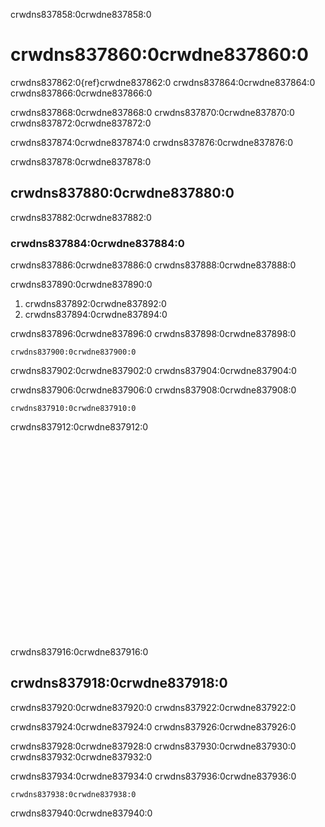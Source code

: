 crwdns837858:0crwdne837858:0
# crwdns837860:0crwdne837860:0

crwdns837862:0{ref}crwdne837862:0 crwdns837864:0crwdne837864:0 crwdns837866:0crwdne837866:0

crwdns837868:0crwdne837868:0 crwdns837870:0crwdne837870:0 crwdns837872:0crwdne837872:0

crwdns837874:0crwdne837874:0 crwdns837876:0crwdne837876:0

crwdns837878:0crwdne837878:0
## crwdns837880:0crwdne837880:0

crwdns837882:0crwdne837882:0
### crwdns837884:0crwdne837884:0

crwdns837886:0crwdne837886:0 crwdns837888:0crwdne837888:0

crwdns837890:0crwdne837890:0
1. crwdns837892:0crwdne837892:0
1. crwdns837894:0crwdne837894:0


crwdns837896:0crwdne837896:0 crwdns837898:0crwdne837898:0

```
crwdns837900:0crwdne837900:0
```

crwdns837902:0crwdne837902:0 crwdns837904:0crwdne837904:0

crwdns837906:0crwdne837906:0 crwdns837908:0crwdne837908:0

```
crwdns837910:0crwdne837910:0
```

crwdns837912:0crwdne837912:0

<div class="video-container">
    <iframe width="560" height="315" src="crwdns837914:0crwdne837914:0" frameborder="0" allow="accelerometer; autoplay; clipboard-write; encrypted-media; gyroscope; picture-in-picture" allowfullscreen></iframe>
</div>

crwdns837916:0crwdne837916:0
## crwdns837918:0crwdne837918:0

crwdns837920:0crwdne837920:0 crwdns837922:0crwdne837922:0

crwdns837924:0crwdne837924:0 crwdns837926:0crwdne837926:0

crwdns837928:0crwdne837928:0 crwdns837930:0crwdne837930:0 crwdns837932:0crwdne837932:0

crwdns837934:0crwdne837934:0 crwdns837936:0crwdne837936:0

```
crwdns837938:0crwdne837938:0
```

crwdns837940:0crwdne837940:0
